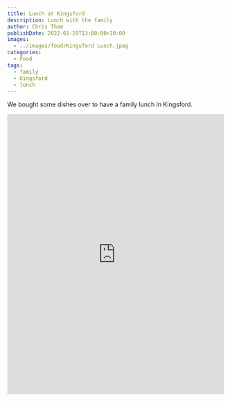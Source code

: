 ```yaml
---
title: Lunch at Kingsford
description: Lunch with the family
author: Chris Tham
publishDate: 2022-01-29T13:00:00+10:00
images:
  - ../images/food/Kingsford Lunch.jpeg
categories:
  - Food
tags:
  - family
  - Kingsford
  - lunch
---
```

We bought some dishes over to have a family lunch in Kingsford.

<iframe src="https://www.facebook.com/plugins/post.php?href=https%3A%2F%2Fwww.facebook.com%2Fchris1.tham%2Fposts%2Fpfbid02j42MwkvLuBRbfcPkbV9z7uRU8P9wS7V2pxvHUjKUW7fQAhNb1tGmrzrhcbpf2JEml&show_text=true&width=500" width="500" height="645" style="border:none;overflow:hidden" scrolling="no" frameborder="0" allowfullscreen="true" allow="autoplay; clipboard-write; encrypted-media; picture-in-picture; web-share"></iframe>
